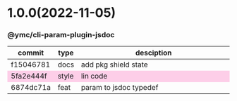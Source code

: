 <a name="1.0.0"></a>
# 1.0.0(2022-11-05)
### @ymc/cli-param-plugin-jsdoc
<table><thead><tr><th>commit</th><th>type</th><th style="width:80%">desciption</th></tr></thead><tbody><tr><td><a title="docs(core): add pkg shield state&#10;&#10;export handle as default&#10;&#10;generated by ymc@robot" hrel="https://github.com/ymc-github/js-idea/commit/9f15046781cff2e240ce3dff343130e23d7b204c"> f15046781 </a></td>
<td>docs</td>
<td>add pkg shield state</td></tr>
<tr style="background-color:#fdcee8;" ><td><a title="style(core): lin code&#10;&#10;export handle as default&#10;&#10;generated by ymc@robot" hrel="https://github.com/ymc-github/js-idea/commit/15fa2e444f25207323ba3d3cfe63285efe0a8a46"> 5fa2e444f </a></td>
<td>style</td>
<td>lin code</td></tr>
<tr><td><a title="feat(core): param to jsdoc typedef&#10;&#10;export class and instance&#10;&#10;generated by ymc@robot" hrel="https://github.com/ymc-github/js-idea/commit/96874dc71a2f66d1ae644e079f0566c92f89334d"> 6874dc71a </a></td>
<td>feat</td>
<td>param to jsdoc typedef</td></tr></tbody></table>